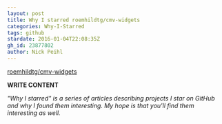 ```yaml
---
layout: post
title: Why I starred roemhildtg/cmv-widgets
categories: Why-I-Starred
tags: github
stardate: 2016-01-04T22:08:35Z
gh_id: 23877802
author: Nick Peihl
---
```


[roemhildtg/cmv-widgets](star.repo.html_url)

**WRITE CONTENT**

*"Why I starred" is a series of articles describing projects I star on GitHub and why I found them interesting. My hope is that you'll find them interesting as well.*

